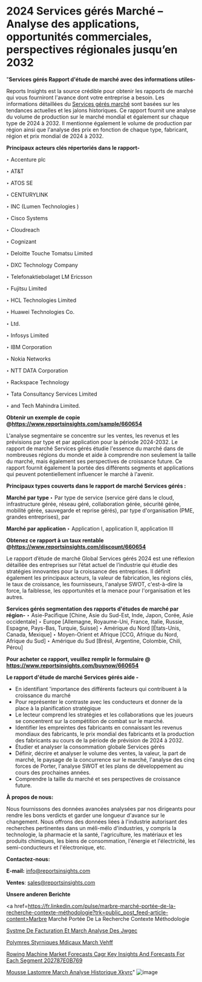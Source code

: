 # 2024 Services gérés Marché – Analyse des applications, opportunités commerciales, perspectives régionales jusqu’en 2032

"<strong>Services gérés Rapport d'étude de marché avec des informations utiles-</strong>

Reports Insights est la source crédible pour obtenir les rapports de marché qui vous fourniront l'avance dont votre entreprise a besoin. Les informations détaillées du <a href=https://www.reportsinsights.com/sample/660654>Services gérés marché</a> sont basées sur les tendances actuelles et les jalons historiques. Ce rapport fournit une analyse du volume de production sur le marché mondial et également sur chaque type de 2024 à 2032. Il mentionne également le volume de production par région ainsi que l'analyse des prix en fonction de chaque type, fabricant, région et prix mondial de 2024 à 2032.

<b>Principaux acteurs clés répertoriés dans le rapport-</b>

‣ Accenture plc

‣ AT&amp;T

‣ ATOS SE

‣ CENTURYLINK

‣ INC (Lumen Technologies )

‣ Cisco Systems

‣ Cloudreach

‣ Cognizant

‣ Deloitte Touche Tomatsu Limited

‣ DXC Technology Company

‣ Telefonaktiebolaget LM Ericsson

‣ Fujitsu Limited

‣ HCL Technologies Limited

‣ Huawei Technologies Co.

‣ Ltd.

‣ Infosys Limited

‣ IBM Corporation

‣ Nokia Networks

‣ NTT DATA Corporation

‣ Rackspace Technology

‣ Tata Consultancy Services Limited

‣ and Tech Mahindra Limited.

<strong><b>Obtenir un exemple de copie @</b></strong><a href=https://www.reportsinsights.com/sample/660654><strong><b>https://www.reportsinsights.com/sample/660654</b></strong></a>

L'analyse segmentaire se concentre sur les ventes, les revenus et les prévisions par type et par application pour la période 2024-2032. Le rapport de marché Services gérés étudie l'essence du marché dans de nombreuses régions du monde et aide à comprendre non seulement la taille du marché, mais également ses perspectives de croissance future. Ce rapport fournit également la portée des différents segments et applications qui peuvent potentiellement influencer le marché à l'avenir.

<strong>Principaux types couverts dans le rapport de marché Services gérés :</strong>

<strong>Marché par type </strong>
‣ Par type de service (service géré dans le cloud, infrastructure gérée, réseau géré, collaboration gérée, sécurité gérée, mobilité gérée, sauvegarde et reprise gérés), par type d'organisation (PME, grandes entreprises), par

<strong>Marché par application </strong>
‣ Application I, application II, application III

<strong><b>Obtenez ce rapport à un taux rentable @</b></strong><a href=https://www.reportsinsights.com/discount/660654><strong><b>https://www.reportsinsights.com/discount/660654</b></strong></a>

Le rapport d’étude de marché Global Services gérés 2024 est une réflexion détaillée des entreprises sur l’état actuel de l’industrie qui étudie des stratégies innovantes pour la croissance des entreprises. Il définit également les principaux acteurs, la valeur de fabrication, les régions clés, le taux de croissance, les fournisseurs, l'analyse SWOT, c'est-à-dire la force, la faiblesse, les opportunités et la menace pour l'organisation et les autres.

<strong>Services gérés segmentation des rapports d'études de marché par région-</strong>
‣ Asie-Pacifique [Chine, Asie du Sud-Est, Inde, Japon, Corée, Asie occidentale]
‣ Europe [Allemagne, Royaume-Uni, France, Italie, Russie, Espagne, Pays-Bas, Turquie, Suisse]
‣ Amérique du Nord [États-Unis, Canada, Mexique]
‣ Moyen-Orient et Afrique [CCG, Afrique du Nord, Afrique du Sud]
‣ Amérique du Sud [Brésil, Argentine, Colombie, Chili, Pérou]

<strong>Pour acheter ce rapport, veuillez remplir le formulaire @   <a href=https://www.reportsinsights.com/buynow/660654>https://www.reportsinsights.com/buynow/660654</a></strong>

<strong>Le rapport d'étude de marché Services gérés aide -</strong>
<ul>
  <li>En identifiant 'importance des différents facteurs qui contribuent à la croissance du marché</li>
  <li>Pour représenter le contraste avec les conducteurs et donner de la place à la planification stratégique</li>
  <li>Le lecteur comprend les stratégies et les collaborations que les joueurs se concentrent sur la compétition de combat sur le marché.</li>
  <li>Identifier les empreintes des fabricants en connaissant les revenus mondiaux des fabricants, le prix mondial des fabricants et la production des fabricants au cours de la période de prévision de 2024 à 2032.</li>
  <li>Étudier et analyser la consommation globale Services gérés</li>
  <li>Définir, décrire et analyser le volume des ventes, la valeur, la part de marché, le paysage de la concurrence sur le marché, l'analyse des cinq forces de Porter, l'analyse SWOT et les plans de développement au cours des prochaines années.</li>
  <li>Comprendre la taille du marché et ses perspectives de croissance future.</li>
</ul>
<strong>À propos de nous:</strong>

Nous fournissons des données avancées analysées par nos dirigeants pour rendre les bons verdicts et garder une longueur d'avance sur le changement. Nous offrons des données liées à l'industrie autorisant des recherches pertinentes dans un méli-mélo d'industries, y compris la technologie, la pharmacie et la santé, l'agriculture, les matériaux et les produits chimiques, les biens de consommation, l'énergie et l'électricité, les semi-conducteurs et l'électronique, etc.

<strong>Contactez-nous:</strong>

<strong>E-mail:</strong> <a href=mailto:info@reportsinsights.com>info@reportsinsights.com</a>

<strong>Ventes</strong>: <a href=mailto:sales@reportsinsights.com>sales@reportsinsights.com</a>

<strong>Unsere anderen Berichte</strong>

<a href=https://fr.linkedin.com/pulse/marbre-marché-portée-de-la-recherche-contexte-méthodologie?trk=public_post_feed-article-content>Marbre Marché Portée De La Recherche Contexte Méthodologie</a>

<a href=https://www.linkedin.com/pulse/syst%C3%A8me-de-facturation-et-march%C3%A9-analyse-des-jwgec/>Systme De Facturation Et March Analyse Des Jwgec</a>

<a href=https://www.linkedin.com/pulse/polym%C3%A8res-styr%C3%A9niques-m%C3%A9dicaux-march%C3%A9--vehff/>Polymres Styrniques Mdicaux March  Vehff</a>

<a href=https://medium.com/@a86515711/rowing-machine-market-forecasts-cagr-key-insights-and-forecasts-for-each-segment-202787e0b769>Rowing Machine Market Forecasts Cagr Key Insights And Forecasts For Each Segment 202787E0B769</a>

<a href=https://www.linkedin.com/pulse/mousse-%C3%A9lastom%C3%A8re-march%C3%A9-analyse-historique-xkyrc/>Mousse Lastomre March Analyse Historique Xkyrc</a>"
![image](https://github.com/daminid12/RImarketgrowth/assets/158430485/a081d9b3-56f8-4ffb-96e5-0dbbd7270300)
